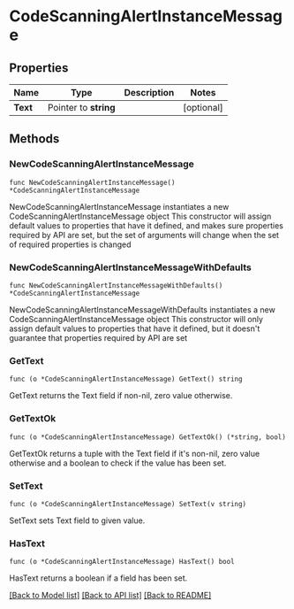 # CodeScanningAlertInstanceMessage

## Properties

Name | Type | Description | Notes
------------ | ------------- | ------------- | -------------
**Text** | Pointer to **string** |  | [optional] 

## Methods

### NewCodeScanningAlertInstanceMessage

`func NewCodeScanningAlertInstanceMessage() *CodeScanningAlertInstanceMessage`

NewCodeScanningAlertInstanceMessage instantiates a new CodeScanningAlertInstanceMessage object
This constructor will assign default values to properties that have it defined,
and makes sure properties required by API are set, but the set of arguments
will change when the set of required properties is changed

### NewCodeScanningAlertInstanceMessageWithDefaults

`func NewCodeScanningAlertInstanceMessageWithDefaults() *CodeScanningAlertInstanceMessage`

NewCodeScanningAlertInstanceMessageWithDefaults instantiates a new CodeScanningAlertInstanceMessage object
This constructor will only assign default values to properties that have it defined,
but it doesn't guarantee that properties required by API are set

### GetText

`func (o *CodeScanningAlertInstanceMessage) GetText() string`

GetText returns the Text field if non-nil, zero value otherwise.

### GetTextOk

`func (o *CodeScanningAlertInstanceMessage) GetTextOk() (*string, bool)`

GetTextOk returns a tuple with the Text field if it's non-nil, zero value otherwise
and a boolean to check if the value has been set.

### SetText

`func (o *CodeScanningAlertInstanceMessage) SetText(v string)`

SetText sets Text field to given value.

### HasText

`func (o *CodeScanningAlertInstanceMessage) HasText() bool`

HasText returns a boolean if a field has been set.


[[Back to Model list]](../README.md#documentation-for-models) [[Back to API list]](../README.md#documentation-for-api-endpoints) [[Back to README]](../README.md)


